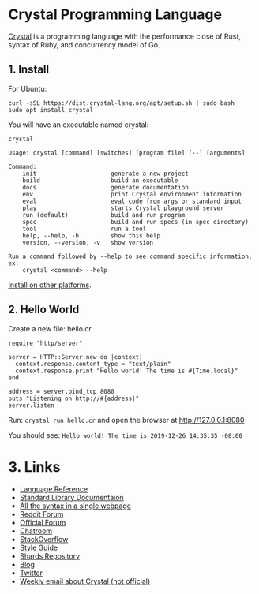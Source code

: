 # Crystal Programming Language

[Crystal](https://crystal-lang.org/) is a programming language with the performance close of Rust, syntax of Ruby, and concurrency model of Go.

## 1. Install
For Ubuntu:
```
curl -sSL https://dist.crystal-lang.org/apt/setup.sh | sudo bash
sudo apt install crystal
```
You will have an executable named crystal:
```
crystal

Usage: crystal [command] [switches] [program file] [--] [arguments]

Command:
    init                     generate a new project
    build                    build an executable
    docs                     generate documentation
    env                      print Crystal environment information
    eval                     eval code from args or standard input
    play                     starts Crystal playground server
    run (default)            build and run program
    spec                     build and run specs (in spec directory)
    tool                     run a tool
    help, --help, -h         show this help
    version, --version, -v   show version

Run a command followed by --help to see command specific information, ex:
    crystal <command> --help
```

[Install on other platforms](https://crystal-lang.org/install).

## 2. Hello World
Create a new file: hello.cr

```crystal
require "http/server"

server = HTTP::Server.new do |context|
  context.response.content_type = "text/plain"
  context.response.print "Hello world! The time is #{Time.local}"
end

address = server.bind_tcp 8080
puts "Listening on http://#{address}"
server.listen
```
Run: `crystal run hello.cr` and open the browser at http://127.0.0.1:8080

You should see: `Hello world! The time is 2019-12-26 14:35:35 -08:00`

# 3. Links
* [Language Reference](https://crystal-lang.org/reference)
* [Standard Library Documentaion](https://crystal-lang.org/api)
* [All the syntax in a single webpage](https://learnxinyminutes.com/docs/crystal/)
* [Reddit Forum](https://www.reddit.com/r/crystal_programming)
* [Official Forum](https://forum.crystal-lang.org)
* [Chatroom](https://gitter.im/crystal-lang/crystal)
* [StackOverflow](https://stackoverflow.com/questions/tagged/crystal-lang?sort=newest)
* [Style Guide](https://crystal-lang.org/reference/conventions/coding_style.html)
* [Shards Repository](https://crystalshards.xyz)
* [Blog](https://crystal-lang.org/blog/)
* [Twitter](https://twitter.com/CrystalLanguage)
* [Weekly email about Crystal (not official)](http://crystalweekly.com)
